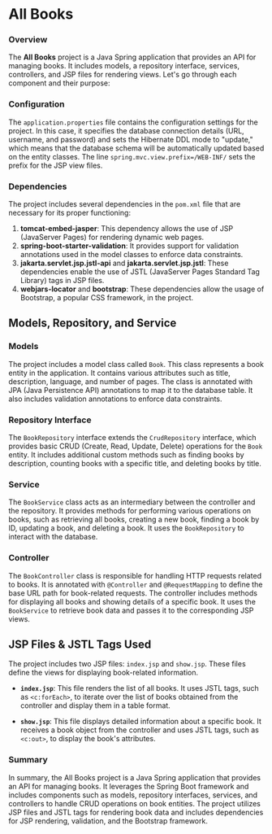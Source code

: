 # All Books

### Overview
The **All Books** project is a Java Spring application that provides an API for managing books. It includes models, a repository interface, services, controllers, and JSP files for rendering views. Let's go through each component and their purpose:

### Configuration
The `application.properties` file contains the configuration settings for the project. In this case, it specifies the database connection details (URL, username, and password) and sets the Hibernate DDL mode to "update," which means that the database schema will be automatically updated based on the entity classes. The line `spring.mvc.view.prefix=/WEB-INF/` sets the prefix for the JSP view files.

### Dependencies
The project includes several dependencies in the `pom.xml` file that are necessary for its proper functioning:

1. **tomcat-embed-jasper**: This dependency allows the use of JSP (JavaServer Pages) for rendering dynamic web pages.
2. **spring-boot-starter-validation**: It provides support for validation annotations used in the model classes to enforce data constraints.
3. **jakarta.servlet.jsp.jstl-api** and **jakarta.servlet.jsp.jstl**: These dependencies enable the use of JSTL (JavaServer Pages Standard Tag Library) tags in JSP files.
4. **webjars-locator** and **bootstrap**: These dependencies allow the usage of Bootstrap, a popular CSS framework, in the project.

## Models, Repository, and Service

### Models
The project includes a model class called `Book`. This class represents a book entity in the application. It contains various attributes such as title, description, language, and number of pages. The class is annotated with JPA (Java Persistence API) annotations to map it to the database table. It also includes validation annotations to enforce data constraints.

### Repository Interface
The `BookRepository` interface extends the `CrudRepository` interface, which provides basic CRUD (Create, Read, Update, Delete) operations for the `Book` entity. It includes additional custom methods such as finding books by description, counting books with a specific title, and deleting books by title.

### Service
The `BookService` class acts as an intermediary between the controller and the repository. It provides methods for performing various operations on books, such as retrieving all books, creating a new book, finding a book by ID, updating a book, and deleting a book. It uses the `BookRepository` to interact with the database.

### Controller
The `BookController` class is responsible for handling HTTP requests related to books. It is annotated with `@Controller` and `@RequestMapping` to define the base URL path for book-related requests. The controller includes methods for displaying all books and showing details of a specific book. It uses the `BookService` to retrieve book data and passes it to the corresponding JSP views.

## JSP Files & JSTL Tags Used
The project includes two JSP files: `index.jsp` and `show.jsp`. These files define the views for displaying book-related information.

- **`index.jsp`**: This file renders the list of all books. It uses JSTL tags, such as `<c:forEach>`, to iterate over the list of books obtained from the controller and display them in a table format.

- **`show.jsp`**: This file displays detailed information about a specific book. It receives a book object from the controller and uses JSTL tags, such as `<c:out>`, to display the book's attributes.

### Summary

In summary, the All Books project is a Java Spring application that provides an API for managing books. It leverages the Spring Boot framework and includes components such as models, repository interfaces, services, and controllers to handle CRUD operations on book entities. The project utilizes JSP files and JSTL tags for rendering book data and includes dependencies for JSP rendering, validation, and the Bootstrap framework.